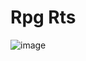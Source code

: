 # Rpg Rts

![image](https://github.com/kerosin122/dissensions/assets/125603037/e5312764-69fb-42ec-85d6-f05914355738)
